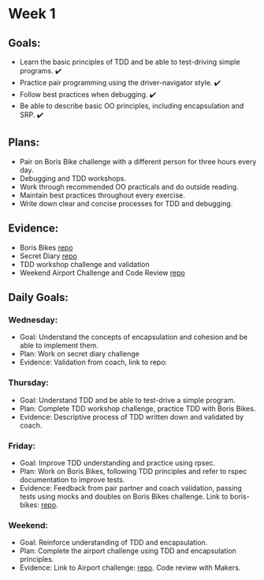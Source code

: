 # Week 1

## Goals:
- Learn the basic principles of TDD and be able to test-driving simple programs. ✔️
- Practice pair programming using the driver-navigator style. ✔️
- Follow best practices when debugging. ✔️
- Be able to describe basic OO principles, including encapsulation and SRP. ✔️

## Plans:
- Pair on Boris Bike challenge with a different person for three hours every day.
- Debugging and TDD workshops.
- Work through recommended OO practicals and do outside reading.
- Maintain best practices throughout every exercise.
- Write down clear and concise processes for TDD and debugging.

## Evidence:
- Boris Bikes [repo](https://github.com/emilyalice2708/boris-bikes)
- Secret Diary [repo](https://github.com/emilyalice2708/SecretDiary)
- TDD workshop challenge and validation 
- Weekend Airport Challenge and Code Review [repo](https://github.com/emilyalice2708/airport_challenge)

## Daily Goals:
### Wednesday:
- Goal: Understand the concepts of encapsulation and cohesion and be able to implement them.
- Plan: Work on secret diary challenge
- Evidence: Validation from coach, link to repo:

### Thursday:
- Goal: Understand TDD and be able to test-drive a simple program.
- Plan: Complete TDD workshop challenge, practice TDD with Boris Bikes.
- Evidence: Descriptive process of TDD written down and validated by coach.

### Friday:
- Goal: Improve TDD understanding and practice using rpsec.
- Plan: Work on Boris Bikes, following TDD principles and refer to rspec documentation to improve tests.
- Evidence: Feedback from pair partner and coach validation, passing tests using mocks and doubles on Boris Bikes challenge. Link to boris-bikes: [repo](https://github.com/emilyalice2708/boris-bikes).

### Weekend:
- Goal: Reinforce understanding of TDD and encapsulation.
- Plan: Complete the airport challenge using TDD and encapsulation principles.
- Evidence: Link to Airport challenge: [repo](https://github.com/emilyalice2708/airport_challenge). Code review with Makers.
